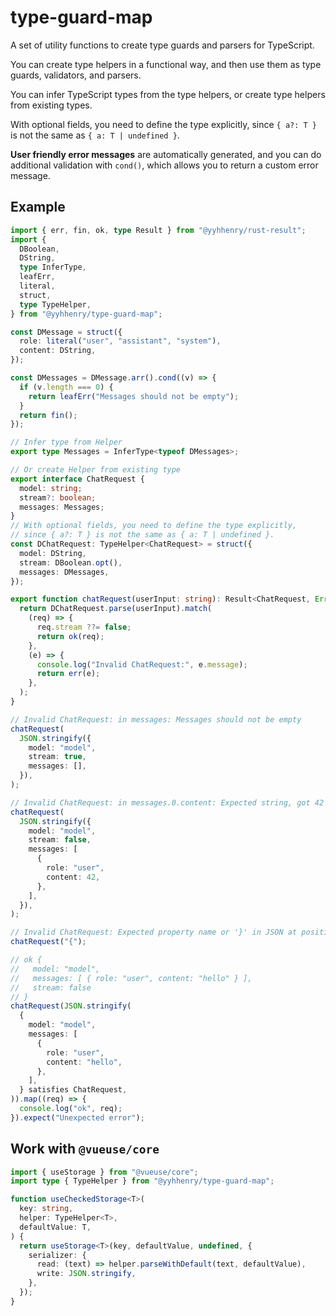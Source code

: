 # type-guard-map

A set of utility functions to create type guards and parsers for TypeScript.

You can create type helpers in a functional way, and then use them as type guards, validators, and parsers.

You can infer TypeScript types from the type helpers, or create type helpers from existing types.

With optional fields, you need to define the type explicitly, since `{ a?: T }` is not the same as `{ a: T | undefined }`.

**User friendly error messages** are automatically generated, and you can do additional validation with `cond()`, which allows you to return a custom error message.

## Example

```ts
import { err, fin, ok, type Result } from "@yyhhenry/rust-result";
import {
  DBoolean,
  DString,
  type InferType,
  leafErr,
  literal,
  struct,
  type TypeHelper,
} from "@yyhhenry/type-guard-map";

const DMessage = struct({
  role: literal("user", "assistant", "system"),
  content: DString,
});

const DMessages = DMessage.arr().cond((v) => {
  if (v.length === 0) {
    return leafErr("Messages should not be empty");
  }
  return fin();
});

// Infer type from Helper
export type Messages = InferType<typeof DMessages>;

// Or create Helper from existing type
export interface ChatRequest {
  model: string;
  stream?: boolean;
  messages: Messages;
}
// With optional fields, you need to define the type explicitly,
// since { a?: T } is not the same as { a: T | undefined }.
const DChatRequest: TypeHelper<ChatRequest> = struct({
  model: DString,
  stream: DBoolean.opt(),
  messages: DMessages,
});

export function chatRequest(userInput: string): Result<ChatRequest, Error> {
  return DChatRequest.parse(userInput).match(
    (req) => {
      req.stream ??= false;
      return ok(req);
    },
    (e) => {
      console.log("Invalid ChatRequest:", e.message);
      return err(e);
    },
  );
}

// Invalid ChatRequest: in messages: Messages should not be empty
chatRequest(
  JSON.stringify({
    model: "model",
    stream: true,
    messages: [],
  }),
);

// Invalid ChatRequest: in messages.0.content: Expected string, got 42
chatRequest(
  JSON.stringify({
    model: "model",
    stream: false,
    messages: [
      {
        role: "user",
        content: 42,
      },
    ],
  }),
);

// Invalid ChatRequest: Expected property name or '}' in JSON at position 1 (line 1 column 2)
chatRequest("{");

// ok {
//   model: "model",
//   messages: [ { role: "user", content: "hello" } ],
//   stream: false
// }
chatRequest(JSON.stringify(
  {
    model: "model",
    messages: [
      {
        role: "user",
        content: "hello",
      },
    ],
  } satisfies ChatRequest,
)).map((req) => {
  console.log("ok", req);
}).expect("Unexpected error");
```

## Work with `@vueuse/core`

```ts
import { useStorage } from "@vueuse/core";
import type { TypeHelper } from "@yyhhenry/type-guard-map";

function useCheckedStorage<T>(
  key: string,
  helper: TypeHelper<T>,
  defaultValue: T,
) {
  return useStorage<T>(key, defaultValue, undefined, {
    serializer: {
      read: (text) => helper.parseWithDefault(text, defaultValue),
      write: JSON.stringify,
    },
  });
}
```
